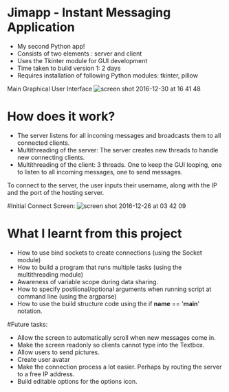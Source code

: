 # Jimapp - Instant Messaging Application 

- My second Python app! 
- Consists of two elements : server and client
- Uses the Tkinter module for GUI development 
- Time taken to build version 1: 2 days 
- Requires installation of following Python modules: tkinter, pillow 

Main Graphical User Interface
![screen shot 2016-12-30 at 16 41 48](https://cloud.githubusercontent.com/assets/22529514/21568752/f48598aa-ceae-11e6-8959-2a271a2d8f58.jpg)

# How does it work? 
- The server listens for all incoming messages and broadcasts them to all connected clients. 
- Multithreading of the server: The server creates new threads to handle new connecting clients. 
- Multithreading of the client: 3 threads. One to keep the GUI looping, one to listen to all incoming messages, one to send messages.   

To connect to the server, the user inputs their username, along with the IP and the port of the hosting server. 

#Initial Connect Screen: 
![screen shot 2016-12-26 at 03 42 09](https://cloud.githubusercontent.com/assets/22529514/21475113/3177bd62-cb1f-11e6-8544-93cc7be9ccc7.jpg)

# What I learnt from this project 
- How to use bind sockets to create connections (using the Socket module)
- How to build a program that runs multiple tasks (using the multithreading module) 
- Awareness of variable scope during data sharing. 
- How to specify postiional/optional arguments when running script at command line (using the argparse)
- How to use the build structure code using the if __name__ == '__main__' notation. 

#Future tasks: 
- Allow the screen to automatically scroll when new messages come in. 
- Make the screen readonly so clients cannot type into the Textbox. 
- Allow users to send pictures. 
- Create user avatar 
- Make the connection process a lot easier. Perhaps by routing the server to a free IP address. 
- Build editable options for the options icon. 
